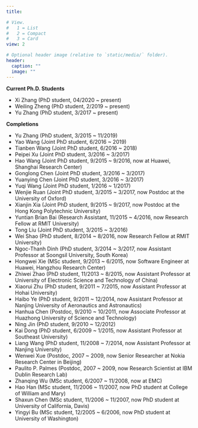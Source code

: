 ```yaml
---
title: 

# View.
#   1 = List
#   2 = Compact
#   3 = Card
view: 2

# Optional header image (relative to `static/media/` folder).
header:
  caption: ""
  image: ""
---
```


**Current Ph.D. Students**
- Xi Zhang (PhD student, 04/2020 ~ present)
- Weiling Zheng (PhD student, 2/2019 ~ present)
- Yu Zhang (PhD student, 3/2017 ~ present)


**Completions**
- Yu Zhang (PhD student, 3/2015 ~ 11/2019)
- Yao Wang (Joint PhD student, 6/2016 ~ 2019)
- Tianben Wang (Joint PhD student, 6/2016 ~ 2018)
- Peipei Xu (Joint PhD student, 3/2016 ~ 3/2017)
- Hao Wang (Joint PhD student, 9/2015 ~ 9/2016, now at Huawei, Shanghai Research Center)
- Gonglong Chen (Joint PhD student, 3/2016 ~ 3/2017)
- Yuanying Chen (Joint PhD student, 3/2016 ~ 3/2017)
- Yuqi Wang (Joint PhD student, 1/2016 ~ 1/2017)
- Wenjie Ruan (Joint PhD student, 3/2015 ~ 3/2017, now Postdoc at the University of Oxford)
- Xianjin Xia (Joint PhD student, 9/2015 ~ 9/2017, now Postdoc at the Hong Kong Polytechnic University)
- Yuntian Brian Bai (Research Assistant, 11/2015 ~ 4/2016, now Research Fellow at RMIT University)
- Tong Liu (Joint PhD student, 3/2015 ~ 3/2016)
- Wei Shao (PhD student, 8/2014 ~ 8/2016, now Research Fellow at RMIT University)
- Ngoc-Thanh Dinh (PhD student, 3/2014 ~ 3/2017, now Assistant Professor at Soongsil University, South Korea)   
- Hongwei Xie (MSc student, 9/2013 ~ 6/2015, now Software Engineer at Huawei, Hangzhou Research Center)
- Zhiwei Zhao (PhD student, 11/2013 ~ 8/2015, now Assistant Professor at University of Electronic Science and Technology of China)
- Xiaorui Zhu (PhD student, 9/2011 ~ 7/2015, now Assistant Professor at Hohai University)
- Haibo Ye (PhD student, 9/2011 ~ 12/2014, now Assistant Professor at Nanjing University of Aeronautics and Astronautics)
- Hanhua Chen (Postdoc, 9/2010 ~ 10/2011, now Associate Professor at Huazhong University of Science and Technology)
- Ning Jin (PhD student, 9/2010 ~ 12/2012)
- Kai Dong (PhD student, 6/2009 ~ 1/2015, now Assistant Professor at Southeast University)
- Liang Wang (PhD student, 11/2008 ~ 7/2014, now Assistant Professor at Nanjing University) 
- Wenwei Xue (Postdoc, 2007 ~ 2009, now Senior Researcher at Nokia Research Center in Beijing)
- Paulito P. Palmes (Postdoc, 2007 ~ 2009, now Research Scientist at IBM Dublin Research Lab)
- Zhanqing Wu (MSc student, 6/2007 ~ 11/2008, now at EMC)
- Hao Han (MSc student, 11/2006 ~ 11/2007, now PhD student at College of William and Mary)
- Shaxun Chen (MSc student, 11/2006 ~ 11/2007, now PhD student at University of California, Davis)
- Yingyi Bu (MSc student, 12/2005 ~ 6/2006, now PhD student at University of Washington)
